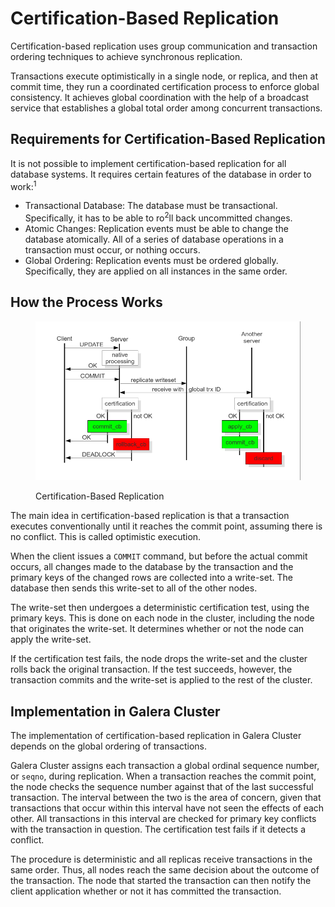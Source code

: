 # Certification-Based Replication

Certification-based replication uses group communication and transaction ordering techniques to achieve synchronous replication.

Transactions execute optimistically in a single node, or replica, and then at commit time, they run a coordinated certification process to enforce global consistency. It achieves global coordination with the help of a broadcast service that establishes a global total order among concurrent transactions.

## Requirements for Certification-Based Replication

It is not possible to implement certification-based replication for all database systems. It requires certain features of the database in order to work:<sup>1</sup>

* Transactional Database: The database must be transactional. Specifically, it has to be able to ro<sup>2</sup>ll back uncommitted changes.
* Atomic Changes: Replication events must be able to change the database atomically. All of a series of database operations in a transaction must occur, or nothing occurs.
* Global Ordering: Replication events must be ordered globally. Specifically, they are applied on all instances in the same order.

## How the Process Works

<div align="left"><figure><img src="../.gitbook/assets/certificationbasedreplication.png" alt=""><figcaption><p>Certification-Based Replication</p></figcaption></figure></div>

The main idea in certification-based replication is that a transaction executes conventionally until it reaches the commit point, assuming there is no conflict. This is called optimistic execution.

When the client issues a `COMMIT` command, but before the actual commit occurs, all changes made to the database by the transaction and the primary keys of the changed rows are collected into a write-set. The database then sends this write-set to all of the other nodes.

The write-set then undergoes a deterministic certification test, using the primary keys. This is done on each node in the cluster, including the node that originates the write-set. It determines whether or not the node can apply the write-set.

If the certification test fails, the node drops the write-set and the cluster rolls back the original transaction. If the test succeeds, however, the transaction commits and the write-set is applied to the rest of the cluster.

## Implementation in Galera Cluster

The implementation of certification-based replication in Galera Cluster depends on the global ordering of transactions.

Galera Cluster assigns each transaction a global ordinal sequence number, or `seqno`, during replication. When a transaction reaches the commit point, the node checks the sequence number against that of the last successful transaction. The interval between the two is the area of concern, given that transactions that occur within this interval have not seen the effects of each other. All transactions in this interval are checked for primary key conflicts with the transaction in question. The certification test fails if it detects a conflict.

The procedure is deterministic and all replicas receive transactions in the same order. Thus, all nodes reach the same decision about the outcome of the transaction. The node that started the transaction can then notify the client application whether or not it has committed the transaction.
